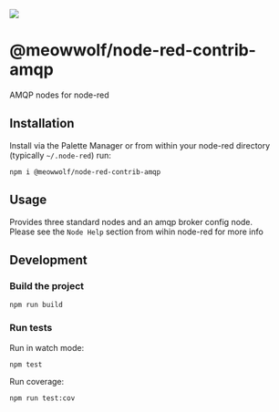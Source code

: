 ![](https://github.com/MeowWolf/node-red-contrib-amqp/workflows/Lint,%20Build,%20Test/badge.svg?branch=master)

# @meowwolf/node-red-contrib-amqp

AMQP nodes for node-red

## Installation

Install via the Palette Manager or from within your node-red directory (typically `~/.node-red`) run:

```
npm i @meowwolf/node-red-contrib-amqp
```

## Usage

Provides three standard nodes and an amqp broker config node.  
Please see the `Node Help` section from wihin node-red for more info

## Development

### Build the project

```
npm run build
```

### Run tests

Run in watch mode:

```
npm test
```

Run coverage:

```
npm run test:cov
```

